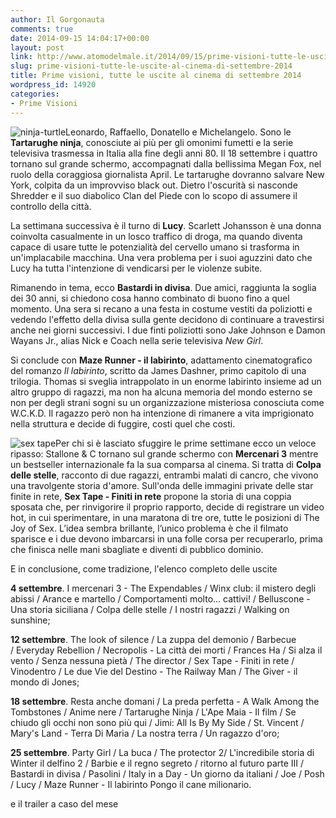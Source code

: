 ```yaml
---
author: Il Gorgonauta
comments: true
date: 2014-09-15 14:04:17+00:00
layout: post
link: http://www.atomodelmale.it/2014/09/15/prime-visioni-tutte-le-uscite-al-cinema-di-settembre-2014/
slug: prime-visioni-tutte-le-uscite-al-cinema-di-settembre-2014
title: Prime visioni, tutte le uscite al cinema di settembre 2014
wordpress_id: 14920
categories:
- Prime Visioni
---
```


![ninja-turtle](http://www.atomodelmale.it/wp-content/uploads/2014/09/ninja-turtle-300x190.jpg)Leonardo, Raffaello, Donatello e Michelangelo. Sono le **Tartarughe ninja**, conosciute ai più per gli omonimi fumetti e la serie televisiva trasmessa in Italia alla fine degli anni 80. Il 18 settembre i quattro tornano sul grande schermo, accompagnati dalla bellissima Megan Fox, nel ruolo della coraggiosa giornalista April. Le tartarughe dovranno salvare New York, colpita da un improvviso black out. Dietro l'oscurità si nasconde Shredder e il suo diabolico Clan del Piede con lo scopo di assumere il controllo della città.

La settimana successiva è il turno di **Lucy**. Scarlett Johansson è una donna coinvolta casualmente in un losco traffico di droga, ma quando diventa capace di usare tutte le potenzialità del cervello umano si trasforma in un'implacabile macchina. Una vera problema per i suoi aguzzini dato che Lucy ha tutta l'intenzione di vendicarsi per le violenze subite.

Rimanendo in tema, ecco **Bastardi in divisa**. Due amici, raggiunta la soglia dei 30 anni, si chiedono cosa hanno combinato di buono fino a quel momento. Una sera si recano a una festa in costume vestiti da poliziotti e vedendo l'effetto della divisa sulla gente decidono di continuare a travestirsi anche nei giorni successivi. I due finti poliziotti sono Jake Johnson e Damon Wayans Jr., alias Nick e Coach nella serie televisiva _New Girl_.


Si conclude con **Maze Runner - il labirinto**, adattamento cinematografico del romanzo _Il labirinto_, scritto da James Dashner, primo capitolo di una trilogia. Thomas si sveglia intrappolato in un enorme labirinto insieme ad un altro gruppo di ragazzi, ma non ha alcuna memoria del mondo esterno se non per degli strani sogni su un organizzazione misteriosa conosciuta come W.C.K.D. Il ragazzo però non ha intenzione di rimanere a vita imprigionato nella struttura e decide di fuggire, costi quel che costi.

![sex tape](http://www.atomodelmale.it/wp-content/uploads/2014/09/sex-tape-209x300.jpg)Per chi si è lasciato sfuggire le prime settimane ecco un veloce ripasso: Stallone & C tornano sul grande schermo con **Mercenari 3** mentre un bestseller internazionale fa la sua comparsa al cinema. Si tratta di **Colpa delle stelle**, racconto di due ragazzi, entrambi malati di cancro, che vivono una travolgente storia d'amore. Sull'onda delle immagini private delle star finite in rete, **Sex Tape - Finiti in rete** propone la storia di una coppia sposata che, per rinvigorire il proprio rapporto, decide di registrare un video hot, in cui sperimentare, in una maratona di tre ore, tutte le posizioni di The Joy of Sex. L’idea sembra brillante, l’unico problema è che il filmato sparisce e i due devono imbarcarsi in una folle corsa per recuperarlo, prima che finisca nelle mani sbagliate e diventi di pubblico dominio.



E in conclusione, come tradizione, l'elenco completo delle uscite



**4 settembre**. I mercenari 3 - The Expendables / Winx club: il mistero degli abissi / Arance e martello / Comportamenti molto... cattivi! / Belluscone - Una storia siciliana / Colpa delle stelle / I nostri ragazzi / Walking on sunshine;

**12 settembre**. The look of silence / La zuppa del demonio / Barbecue / Everyday Rebellion / Necropolis - La città dei morti / Frances Ha / Si alza il vento / Senza nessuna pietà / The director / Sex Tape - Finiti in rete / Vinodentro / Le due Vie del Destino - The Railway Man / The Giver - il mondo di Jones;

**18 settembre**. Resta anche domani / La preda perfetta - A Walk Among the Tombstones / Anime nere / Tartarughe Ninja / L'Ape Maia - Il film / Se chiudo gli occhi non sono più qui / Jimi: All Is By My Side / St. Vincent / Mary's Land - Terra Di Maria / La nostra terra / Un ragazzo d'oro;

**25 settembre**. Party Girl / La buca / The protector 2/ L'incredibile storia di Winter il delfino 2 / Barbie e il regno segreto / ritorno al futuro parte III / Bastardi in divisa / Pasolini / Italy in a Day - Un giorno da italiani / Joe / Posh / Lucy / Maze Runner - Il labirinto Pongo il cane milionario.



e il trailer a caso del mese




